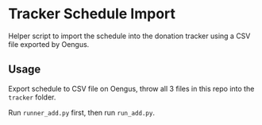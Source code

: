 # Tracker Schedule Import
Helper script to import the schedule into the donation tracker using a CSV file exported by Oengus.

## Usage
Export schedule to CSV file on Oengus, throw all 3 files in this repo into the `tracker` folder.

Run `runner_add.py` first, then run `run_add.py`.